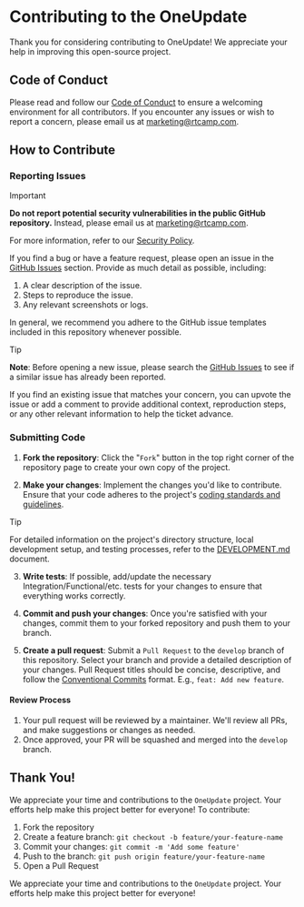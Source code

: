 # Contributing to the OneUpdate

Thank you for considering contributing to OneUpdate! We appreciate your help in improving this open-source project.

## Code of Conduct

Please read and follow our [Code of Conduct](./CODE_OF_CONDUCT.md) to ensure a welcoming environment for all contributors. If you encounter any issues or wish to report a concern, please email us at [marketing@rtcamp.com](mailto:marketing@rtcamp.com).

## How to Contribute

### Reporting Issues

> [!IMPORTANT]
>
> **Do not report potential security vulnerabilities in the public GitHub repository.** Instead, please email us at [marketing@rtcamp.com](mailto:marketing@rtcamp.com).
>
> For more information, refer to our [Security Policy](./SECURITY.md).

If you find a bug or have a feature request, please open an issue in the [GitHub Issues](https://github.com/rtCamp/OneUpdate/issues) section. Provide as much detail as possible, including:

1. A clear description of the issue.
2. Steps to reproduce the issue.
3. Any relevant screenshots or logs.

In general, we recommend you adhere to the GitHub issue templates included in this repository whenever possible.

> [!TIP]
>
> **Note**: Before opening a new issue, please search the [GitHub Issues](https://github.com/rtCamp/OneUpdate/issues) to see if a similar issue has already been reported.
>
> If you find an existing issue that matches your concern, you can upvote the issue or add a comment to provide additional context, reproduction steps, or any other relevant information to help the ticket advance.

### Submitting Code

1. **Fork the repository**: Click the "`Fork`" button in the top right corner of the repository page to create your own copy of the project.

2. **Make your changes**: Implement the changes you'd like to contribute. Ensure that your code adheres to the project's [coding standards and guidelines](./DEVELOPMENT.md#code-quality--code-standards).

> [!TIP]
> For detailed information on the project's directory structure, local development setup, and testing processes, refer to the [DEVELOPMENT.md](./DEVELOPMENT.md) document.

3. **Write tests**: If possible, add/update the necessary Integration/Functional/etc. tests for your changes to ensure that everything works correctly.

4. **Commit and push your changes**: Once you're satisfied with your changes, commit them to your forked repository and push them to your branch.

5. **Create a pull request**: Submit a `Pull Request` to the `develop` branch of this repository. Select your branch and provide a detailed description of your changes.
   Pull Request titles should be concise, descriptive, and follow the [Conventional Commits](https://www.conventionalcommits.org/en/v1.0.0/) format. E.g., `feat: Add new feature`.

#### Review Process

1. Your pull request will be reviewed by a maintainer. We'll review all PRs, and make suggestions or changes as needed.
2. Once approved, your PR will be squashed and merged into the `develop` branch.

## Thank You!

We appreciate your time and contributions to the `OneUpdate` project. Your efforts help make this project better for everyone!
To contribute:

1. Fork the repository
2. Create a feature branch: `git checkout -b feature/your-feature-name`
3. Commit your changes: `git commit -m 'Add some feature'`
4. Push to the branch: `git push origin feature/your-feature-name`
5. Open a Pull Request

We appreciate your time and contributions to the `OneUpdate` project. Your efforts help make this project better for everyone!
